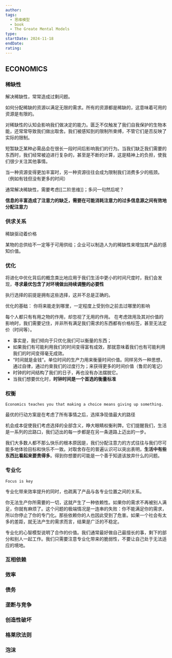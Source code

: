 ```yaml
---
author: 
tags:
  - 思维模型
  - book
  - The Greate Mental Models
type: 
startDate: 2024-11-18
endDate: 
rating: 
---
```


## ECONOMICS

### 稀缺性

解决稀缺性，常常造成过剩问题。 

如何分配稀缺的资源以满足无限的需求。所有的资源都是稀缺的，这意味着可用的资源是有限的。

对稀缺性的认知会影响我们做决定的能力。匮乏不仅触发了我们自我保护的生物本能，还常常导致我们做出取舍。我们被感知到的限制所束缚，不管它们是否反映了实际的限制。

短暂缺乏某种必需品会在很长一段时间后影响我们的行为。当我们缺乏我们需要的东西时，我们经常被迫进行复杂的，甚至是不断的计算，这是精神上的负担，使我们很少关注其他事情。

当一种资源变得更加丰富时，另一种资源往往会成为限制我们消费多少的瓶颈。（例如有钱但没有更多的时间）

通常解决稀缺性，需要考虑[[二阶思维]]；多问一句然后呢？

**信息的丰富造成了注意力的缺乏，需要在可能消耗注意力的过多信息源之间有效地分配注意力**

### 供求关系
稀缺驱动着价格

某物的总供给不一定等于可用供给；企业可以制造人为的稀缺性来增加其产品的感知价值。

### 优化

将进化中优化背后的概念类比地应用于我们生活中更小的时间尺度时，我们会发现，**寻求最优包含了对环境做出持续调整的必要性**

执行选择的前提是拥有这些选择，这并不总是正确的。


优化的基础：
你将来能走到哪里，一定程度上受到你之前去过哪里的影响


每个人都只有有用之物的作用，却忽视了无用的作用。
在考虑效用及其对价值的影响时，我们需要记住，并非所有满足我们需求的东西都有价格标签，甚至无法定价（时间等）。

- 事实是，我们倾向于只优化我们可以衡量的东西；
- 如果我们有可能利用我们的时间变得富有成效，那就意味着我们也有可能利用我们的时间变得毫无成效。
- “时间就是金钱”。单位时间的生产力用来衡量时间价值。同样另外一种思想，通过自律，通过约束我们的过度行为；来获得更多的时间价值（鲁尼的笔记）
- 时钟的时间结构了我们的日子，再也没有办法摆脱它。
- 当我们想要优化时，**时钟时间是一个首选的衡量标准**

### 权衡

```ad-tip
Economics teaches you that making a choice means giving up something.
```

最优的行动方案是在考虑了所有事情之后，选择净现值最大的路径

机会成本促使我们考虑选择的全部含义，睁大眼睛权衡利弊。它们提醒我们，生活是一系列的岔路口，我们迈出的每一步都是在另一条道路上迈出的一步。

我们大多数人都不那么快乐的根本原因是，我们分配注意力的方式往往与我们尽可能多地体验目标和快乐不一致。对取舍存在的普遍认识可以突出表明，**生活中有些东西比看起来要贵得多**。得到你想要的可能是一个善于知道该放弃什么的问题。



### 专业化
```ad-tip
Focus is key
```

专业化带来效率提升的同时，也疏离了产品与各专业位置之间的关系。

你无法生产你所需要的一切，这就产生了一种依赖性。如果你的需求不再被别人满足，你就有麻烦了。这个问题的极端情况是一连串的失败：你不能满足你的需求，所以你停止了你的专门化。那些依赖你的人也因此受到了危害。如果一个社会有太多的差距，就无法产生的需求而言，结果是广泛的不稳定。

专业化的心智模型说明了合作的价值。我们通常最好做自己最擅长的事，剩下的部分和别人一起工作。我们只需要注意专业化带来的脆弱性，不要让自己处于无法适应的境地。









### 互相依赖

### 效率

### 债务

### 垄断与竞争

### 创造性破坏

### 格莱欣法则  

### 泡沫





















